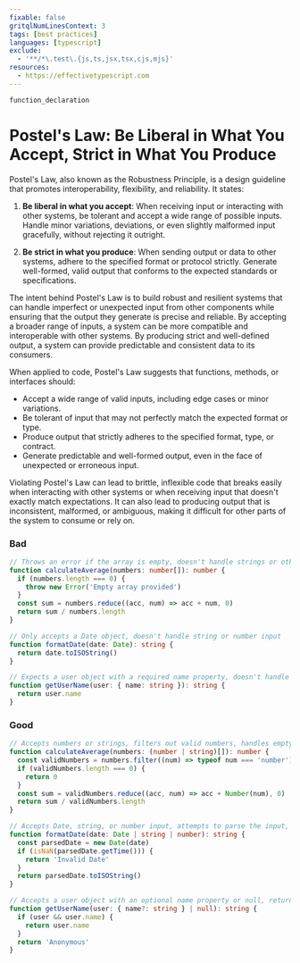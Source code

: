 ```yaml
---
fixable: false
gritqlNumLinesContext: 3
tags: [best practices]
languages: [typescript]
exclude:
  - '**/*\.test\.{js,ts,jsx,tsx,cjs,mjs}'
resources:
  - https://effectivetypescript.com
---
```


```grit
function_declaration
```

# Postel's Law: Be Liberal in What You Accept, Strict in What You Produce

Postel's Law, also known as the Robustness Principle, is a design guideline that promotes interoperability, flexibility, and reliability. It states:

1. **Be liberal in what you accept**: When receiving input or interacting with other systems, be tolerant and accept a wide range of possible inputs. Handle minor variations, deviations, or even slightly malformed input gracefully, without rejecting it outright.

2. **Be strict in what you produce**: When sending output or data to other systems, adhere to the specified format or protocol strictly. Generate well-formed, valid output that conforms to the expected standards or specifications.

The intent behind Postel's Law is to build robust and resilient systems that can handle imperfect or unexpected input from other components while ensuring that the output they generate is precise and reliable. By accepting a broader range of inputs, a system can be more compatible and interoperable with other systems. By producing strict and well-defined output, a system can provide predictable and consistent data to its consumers.

When applied to code, Postel's Law suggests that functions, methods, or interfaces should:

- Accept a wide range of valid inputs, including edge cases or minor variations.
- Be tolerant of input that may not perfectly match the expected format or type.
- Produce output that strictly adheres to the specified format, type, or contract.
- Generate predictable and well-formed output, even in the face of unexpected or erroneous input.

Violating Postel's Law can lead to brittle, inflexible code that breaks easily when interacting with other systems or when receiving input that doesn't exactly match expectations. It can also lead to producing output that is inconsistent, malformed, or ambiguous, making it difficult for other parts of the system to consume or rely on.

### Bad

```ts
// Throws an error if the array is empty, doesn't handle strings or other types
function calculateAverage(numbers: number[]): number {
  if (numbers.length === 0) {
    throw new Error('Empty array provided')
  }
  const sum = numbers.reduce((acc, num) => acc + num, 0)
  return sum / numbers.length
}

// Only accepts a Date object, doesn't handle string or number input
function formatDate(date: Date): string {
  return date.toISOString()
}

// Expects a user object with a required name property, doesn't handle null or missing name
function getUserName(user: { name: string }): string {
  return user.name
}
```

### Good

```ts
// Accepts numbers or strings, filters out valid numbers, handles empty array gracefully
function calculateAverage(numbers: (number | string)[]): number {
  const validNumbers = numbers.filter((num) => typeof num === 'number')
  if (validNumbers.length === 0) {
    return 0
  }
  const sum = validNumbers.reduce((acc, num) => acc + Number(num), 0)
  return sum / validNumbers.length
}

// Accepts Date, string, or number input, attempts to parse the input, returns 'Invalid Date' for invalid input
function formatDate(date: Date | string | number): string {
  const parsedDate = new Date(date)
  if (isNaN(parsedDate.getTime())) {
    return 'Invalid Date'
  }
  return parsedDate.toISOString()
}

// Accepts a user object with an optional name property or null, returns 'Anonymous' as a default value
function getUserName(user: { name?: string } | null): string {
  if (user && user.name) {
    return user.name
  }
  return 'Anonymous'
}
```
